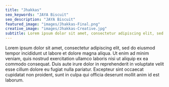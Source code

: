 ```yaml
---
title: "Jhakkas"
seo_keywords: "JAYA Biscuit"
seo_description: "JAYA Biscuit"
featured_image: "images/Jhakkas-Final.png"
creative_image: "images/Jhakkas-Creative.jpg"
subtitle: Lorem ipsum dolor sit amet, consectetur adipiscing elit, sed do eiusmod tempor .
---
```


Lorem ipsum dolor sit amet, consectetur adipiscing elit, sed do eiusmod tempor incididunt ut labore et dolore magna aliqua. Ut enim ad minim veniam, quis nostrud exercitation ullamco laboris nisi ut aliquip ex ea commodo consequat. Duis aute irure dolor in reprehenderit in voluptate velit esse cillum dolore eu fugiat nulla pariatur. Excepteur sint occaecat cupidatat non proident, sunt in culpa qui officia deserunt mollit anim id est laborum.